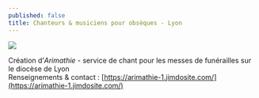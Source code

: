 ```yaml
---
published: false
title: Chanteurs & musiciens pour obsèques - Lyon
---
```

![]({{site.baseurl}}/images/Arimathie%20logo.JPG)

Création d’*Arimathie* - service de chant pour les messes de funérailles sur le diocèse de Lyon  
Renseignements & contact : [https://arimathie-1.jimdosite.com/](https://arimathie-1.jimdosite.com/)


